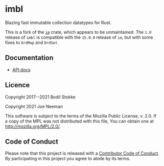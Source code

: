# imbl

Blazing fast immutable collection datatypes for Rust.

This is a fork of the [`im`](https://github.com/bodil/im-rs) crate, which
appears to be unmaintained. The `1.0` release of `imbl` is compatible with the
`15.0.0` release of `im`, but with some fixes to `OrdMap` and `OrdSet`.

## Documentation

* [API docs](https://docs.rs/imbl/)

## Licence

Copyright 2017--2021 Bodil Stokke

Copyright 2021 Joe Neeman

This software is subject to the terms of the Mozilla Public
License, v. 2.0. If a copy of the MPL was not distributed with this
file, You can obtain one at http://mozilla.org/MPL/2.0/.

## Code of Conduct

Please note that this project is released with a [Contributor Code of
Conduct][coc]. By participating in this project you agree to abide by its
terms.

[coc]: https://github.com/jneem/imbl/blob/master/CODE_OF_CONDUCT.md
